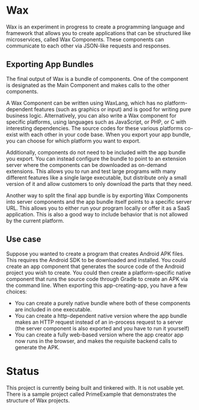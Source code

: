 # Wax

Wax is an experiment in progress to create a programming language and framework that allows you to create applications that can be structured like microservices, called Wax Components. These components can communicate to each other via JSON-like requests and responses. 

## Exporting App Bundles

The final output of Wax is a bundle of components. One of the component is designated as the Main Component and makes calls to the other components. 

A Wax Component can be written using WaxLang, which has no platform-dependent features (such as graphics or input) and is good for writing pure business logic. Alternatively, you can also write a Wax component for specific platforms, using languages such as JavaScript, or PHP, or C with interesting dependencies. The source codes for these various platforms co-exist with each other in your code base. When you export your app bundle, you can choose for which platform you want to export.

Additionally, components do not need to be included with the app bundle you export. You can instead configure the bundle to point to an extension server where the components can be downloaded as on-demand extensions. This allows you to run and test large programs with many different features like a single large executable, but distribute only a small version of it and allow customers to only download the parts that they need.

Another way to split the final app bundle is by exporting Wax Components into server components and the app bundle itself points to a specific server URL. This allows you to either run your program locally or offer it as a SaaS application. This is also a good way to include behavior that is not allowed by the current platform. 

## Use case

Suppose you wanted to create a program that creates Android APK files. This requires the Android SDK to be downloaded and installed. You could create an app component that generates the source code of the Android project you wish to create. You could then create a platform-specific native component that runs the source code through Gradle to create an APK via the command line. When exporting this app-creating-app, you have a few choices:

* You can create a purely native bundle where both of these components are included in one executable.
* You can create a http-dependent native version where the app bundle makes an HTTP request instead of an in-process request to a server (the server component is also exported and you have to run it yourself)
* You can create a fully web-based version where the app creator app now runs in the browser, and makes the requisite backend calls to generate the APK.

# Status

This project is currently being built and tinkered with. It is not usable yet. There is a sample project called PrimeExample that demonstrates the structure of Wax projects.
